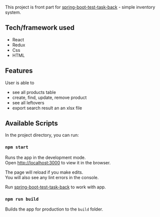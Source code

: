 This project is front part for [spring-boot-test-task-back](https://github.com/annaazizova/spring-boot-test-task-back) - simple inventory system.

## Tech/framework used

<ul>
  <li>React</li>
  <li>Redux</li>
  <li>Css</li>
  <li>HTML</li>
</ul>

## Features

User is able to
<ul>
  <li>see all products table</li>
  <li>create, find, update, remove product</li>
  <li>see all leftovers</li>
  <li>export search result an an xlsx file</li>
</ul>

## Available Scripts

In the project directory, you can run:

### `npm start`

Runs the app in the development mode.<br>
Open [http://localhost:3000](http://localhost:3000) to view it in the browser.

The page will reload if you make edits.<br>
You will also see any lint errors in the console.

Run [spring-boot-test-task-back](https://github.com/annaazizova/spring-boot-test-task-back) to work with app.

### `npm run build`

Builds the app for production to the `build` folder.<br>
